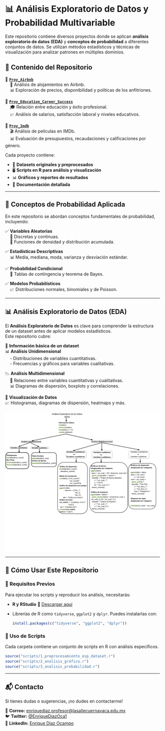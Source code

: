# 📊 Análisis Exploratorio de Datos y Probabilidad Multivariable

Este repositorio contiene diversos proyectos donde se aplican **análisis exploratorio de datos (EDA)** y **conceptos de probabilidad** a diferentes conjuntos de datos. Se utilizan métodos estadísticos y técnicas de visualización para analizar patrones en múltiples dominios.

## 📌 Contenido del Repositorio

🔹 **[`Proy_Airbnb`](./reportes/Proy_Airbnb)**  
&nbsp;&nbsp;&nbsp;&nbsp;🏡 Análisis de alojamientos en Airbnb.  
&nbsp;&nbsp;&nbsp;&nbsp;📊 Exploración de precios, disponibilidad y políticas de los anfitriones.

🔹 **[`Proy_Education_Career_Success`](./reportes/Proy_Education_Career_Success)**  
&nbsp;&nbsp;&nbsp;&nbsp;🎓 Relación entre educación y éxito profesional.  
&nbsp;&nbsp;&nbsp;&nbsp;📈 Análisis de salarios, satisfacción laboral y niveles educativos.

🔹 **[`Proy_Imdb`](./reportes/Proy_Imdb)**  
&nbsp;&nbsp;&nbsp;&nbsp;🎬 Análisis de películas en IMDb.  
&nbsp;&nbsp;&nbsp;&nbsp;📊 Evaluación de presupuestos, recaudaciones y calificaciones por género.

Cada proyecto contiene:
- 📂 **Datasets originales y preprocesados**
- 🖥️ **Scripts en R para análisis y visualización**
- 📊 **Gráficos y reportes de resultados**
- 📝 **Documentación detallada**

---

## 🎲 Conceptos de Probabilidad Aplicada

En este repositorio se abordan conceptos fundamentales de probabilidad, incluyendo:

✅ **Variables Aleatorias**  
&nbsp;&nbsp;&nbsp;&nbsp;🎯 Discretas y continuas.  
&nbsp;&nbsp;&nbsp;&nbsp;📏 Funciones de densidad y distribución acumulada.  

✅ **Estadísticas Descriptivas**  
&nbsp;&nbsp;&nbsp;&nbsp;📊 Media, mediana, moda, varianza y desviación estándar.  

✅ **Probabilidad Condicional**  
&nbsp;&nbsp;&nbsp;&nbsp;📌 Tablas de contingencia y teorema de Bayes.  

✅ **Modelos Probabilísticos**  
&nbsp;&nbsp;&nbsp;&nbsp;📈 Distribuciones normales, binomiales y de Poisson.  

---

## 📊 Análisis Exploratorio de Datos (EDA)

El **Análisis Exploratorio de Datos** es clave para comprender la estructura de un dataset antes de aplicar modelos estadísticos.  
Este repositorio cubre:

📌 **Información básica de un dataset**  
📊 **Análisis Unidimensional**  
&nbsp;&nbsp;&nbsp;&nbsp;- Distribuciones de variables cuantitativas.  
&nbsp;&nbsp;&nbsp;&nbsp;- Frecuencias y gráficos para variables cualitativas.  

📉 **Análisis Multidimensional**  
&nbsp;&nbsp;&nbsp;&nbsp;📌 Relaciones entre variables cuantitativas y cualitativas.  
&nbsp;&nbsp;&nbsp;&nbsp;📊 Diagramas de dispersión, boxplots y correlaciones.  

📢 **Visualización de Datos**  
📈 Histogramas, diagramas de dispersión, heatmaps y más.  

![Diagrama General del Análisis Exploratorio de Datos (EDA)](./images/Diagrama%20EDA%20en%20R.png)

---

## 🚀 Cómo Usar Este Repositorio

### 🔹 Requisitos Previos
Para ejecutar los scripts y reproducir los análisis, necesitarás:

- **R y RStudio** 🔹 [Descargar aquí](https://posit.co/download/rstudio-desktop/)
- Librerías de R como `tidyverse`, `ggplot2` y `dplyr`. Puedes instalarlas con:

  ```r
  install.packages(c("tidyverse", "ggplot2", "dplyr"))
  ```
  
### 🔹 Uso de Scripts

Cada carpeta contiene un conjunto de scripts en R con análisis específicos.
  
  ```r
  source("scripts/1_preprocesamiento_esp_dataset.r")
  source("scripts/2_analisis_gráfico.r")
  source("scripts/3_analisis_probabilidad.r")
  ```

---

## 📬 Contacto
Si tienes dudas o sugerencias, ¡no dudes en contactarme!

📧 **Correo:** enriquediaz.profesor@lasallecuernavaca.edu.mx  
🐦 **Twitter:** [@EnriqueDiazOca1](https://twitter.com/EnriqueDiazOca1)  
💼 **LinkedIn:** [Enrique Díaz Ocampo](https://linkedin.com/in/enrique-diaz-ocampo-2377121a4/)

